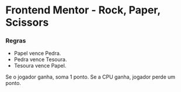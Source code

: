 # Frontend Mentor - Rock, Paper, Scissors

### Regras

- Papel vence Pedra.
- Pedra vence Tesoura.
- Tesoura vence Papel.

Se o jogador ganha, soma 1 ponto. Se a CPU ganha, jogador perde um ponto. 
